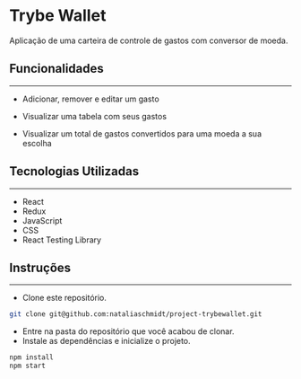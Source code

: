 # Trybe Wallet

Aplicação de uma carteira de controle de gastos com conversor de moeda.

## Funcionalidades
<hr>

- Adicionar, remover e editar um gasto

- Visualizar uma tabela com seus gastos

- Visualizar um total de gastos convertidos para uma moeda a sua escolha

## Tecnologias Utilizadas
<hr>

- React
- Redux
- JavaScript
- CSS
- React Testing Library

## Instruções
<hr>

- Clone este repositório.

```bash
git clone git@github.com:nataliaschmidt/project-trybewallet.git
```

- Entre na pasta do repositório que você acabou de clonar.
- Instale as dependências e inicialize o projeto.
```bash
npm install
npm start
```